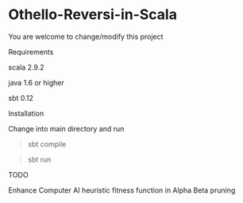 Othello-Reversi-in-Scala
========================

You are welcome to change/modify this project

Requirements

scala 2.9.2

java 1.6 or higher

sbt 0.12

Installation

Change into main directory and run

> sbt compile

> sbt run

TODO

Enhance Computer AI heuristic fitness function in Alpha Beta pruning
